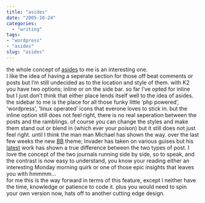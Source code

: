 ```yaml
---
title: "asides"
date: "2005-10-24"
categories: 
  - "writing"
tags:
- "wordpress"
- "asides"
slug: "asides"
---
```


the whole concept of [asides][1] to me is an interesting one.  
I like the idea of having a seperate section for those off beat comments or posts but I’m still undecided as to the location and style of them. with K2 you have two options; inline or on the side bar. so far I’ve opted for inline but I just don’t think that either place lends itself well to the idea of asides. the sidebar to me is the place for all those funky little ‘php powered’, 'wordpress’, 'linux operated’ icons that everone loves to stick in. but the inline option still does not feel right, there is no real seperation between the posts and the ramblings. of course you can change the styles and make them stand out or blend in (which ever your poison) but it still does not just feel right. until I think the man man Michael has shown the way. over the last few weeks the new [BB][2] theme; Invader has taken on various guises but his [latest][3] work has shown a true difference between the two types of post. I love the concept of the two journals running side by side, so to speak, and the contrast is now easy to understand, you know your reading either an interesting Monday morning quirk or one of those epic insights that leaves you with hmmmm…  
for me this is the way forward in terms of this feature, except I neither have the time, knowledge or patience to code it. plus you would need to spin your own version now, hats off to another cutting edge design.

[1]:	https://photomatt.net/2004/05/19/asides/
[2]:	https://binarybonsai.com
[3]:	https://binarybonsai.com/archives/2005/10/24/invader-hits-50/